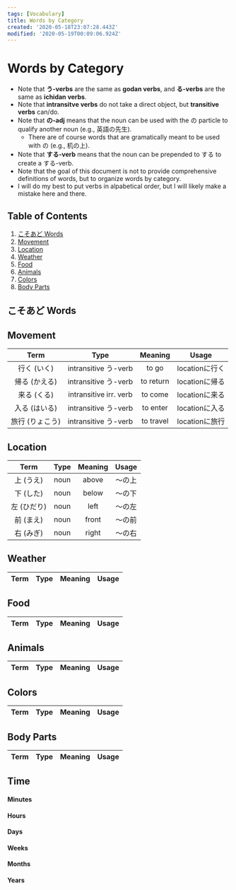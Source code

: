 ```yaml
---
tags: [Vocabulary]
title: Words by Category
created: '2020-05-18T23:07:28.443Z'
modified: '2020-05-19T00:09:06.924Z'
---
```


# Words by Category
* Note that **う-verbs** are the same as **godan verbs**, and **る-verbs** are the same as **ichidan verbs**.
* Note that **intransitve verbs** do not take a direct object, but **transitive verbs** can/do.
* Note that **の-adj** means that the noun can be used with the の particle to qualify another noun (e.g., 英語の先生).
  * There are of course words that are gramatically meant to be used with の (e.g., 机の上).
* Note that **する-verb** means that the noun can be prepended to する to create a する-verb.
* Note that the goal of this document is not to provide comprehensive definitions of words, but to organize words by category.
* I will do my best to put verbs in alpabetical order, but I will likely make a mistake here and there.

## Table of Contents
1. [こそあど Words](#こそあど-words)
2. [Movement](#movement)
3. [Location](#location)
4. [Weather](#weather)
5. [Food](#food)
6. [Animals](#animals)
7. [Colors](#colors)
8. [Body Parts](#body-parts)

## こそあど Words

## Movement
| Term | Type | Meaning | Usage |
| :--: | :--: | :-----: | :---: |
| 行く (いく) | intransitive う-verb | to go | locationに行く |
| 帰る (かえる) | intransitive う-verb | to return | locationに帰る |
| 来る (くる) | intransitive irr. verb | to come | locationに来る |
| 入る (はいる) | intransitive う-verb | to enter | locationに入る |
| 旅行 (りょこう) | intransitive う-verb | to travel | locationに旅行 |

## Location
| Term | Type | Meaning | Usage |
| :--: | :--: | :-----: | :---: |
| 上 (うえ) | noun | above | ～の上 |
| 下 (した) | noun | below | ～の下 |
| 左 (ひだり) | noun | left | ～の左 |
| 前 (まえ) | noun | front | ～の前 |
| 右 (みぎ) | noun | right | ～の右 |

## Weather
| Term | Type | Meaning | Usage |
| :--: | :--: | :-----: | :---: |

## Food
| Term | Type | Meaning | Usage |
| :--: | :--: | :-----: | :---: |

## Animals
| Term | Type | Meaning | Usage |
| :--: | :--: | :-----: | :---: |

## Colors
| Term | Type | Meaning | Usage |
| :--: | :--: | :-----: | :---: |

## Body Parts
| Term | Type | Meaning | Usage |
| :--: | :--: | :-----: | :---: |

## Time

#### Minutes
#### Hours
#### Days
#### Weeks
#### Months
#### Years

